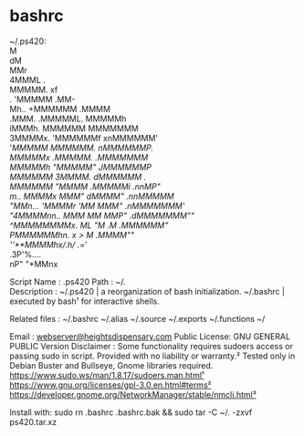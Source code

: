 # bashrc
~/.ps420:  
                        M                           
                       dM                            
                       MMr                           
                      4MMML                  .       
                      MMMMM.                xf      
      .              'MMMMM               .MM-       
       Mh..          +MMMMMM            .MMMM     
      .MMM.         .MMMMML.          MMMMMh        
      iMMMh.        MMMMMM         MMMMMMM         
      3MMMMx.     'MMMMMMf      xnMMMMMM'         
      '*MMMMM      MMMMMM.     nMMMMMMP.          
       *MMMMMx    .MMMMM.    .MMMMMMM            
        *MMMMMh   "MMMMM"   JMMMMMMP             
          MMMMMM   3MMMM.  dMMMMMM            .  
           MMMMMM  "MMMM  .MMMMMi        .nnMP"  
m..         *MMMMx  MMM"  dMMMM"    .nnMMMMM*   
 "MMn...     'MMMMr 'MM   MMM"   .nMMMMMMM*'     
  "4MMMMnn..   *MMM  MM  MMP"  .dMMMMMMM""       
    ^MMMMMMMMx.  *ML "M .M*  .MMMMMM**"         
       *PMMMMMMhn. *x > M  .MMMM**""             
              ''**MMMMhx/.h/ .=*'                    
                   .3P'%....                     
                 nP"     "*MMnx    

Script Name   : .ps420
Path          : ~/.                                                 
Description   : ~/.ps420  | a reorganization of bash initialization.
               ~/.bashrc | executed by bash¹ for interactive shells.

Related files :  ~/.bashrc ~/.alias ~/.source ~/.exports ~/.functions ~/

Email         : webserver@heightsdispensary.com 
Public License: GNU GENERAL PUBLIC Version
Disclaimer    : Some functionality requires sudoers access or passing sudo in script.
               Provided with no liability or warranty.² 
               Tested only in Debian Buster and Bullseye, Gnome libraries required.                      
               https://www.sudo.ws/man/1.8.17/sudoers.man.html¹
               https://www.gnu.org/licenses/gpl-3.0.en.html#terms² 
               https://developer.gnome.org/NetworkManager/stable/nmcli.html³


Install with: sudo rn .bashrc .bashrc.bak && sudo tar -C ~/. -zxvf ps420.tar.xz




